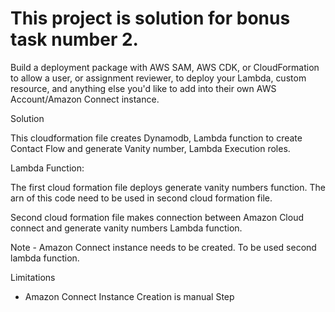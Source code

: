 # This project is solution for bonus task number 2.
Build a deployment package with AWS SAM, AWS CDK, or CloudFormation to allow a
user, or assignment reviewer, to deploy your Lambda, custom resource, and anything
else you'd like to add into their own AWS Account/Amazon Connect instance.


Solution

This cloudformation file creates Dynamodb, Lambda function to create Contact Flow and generate Vanity number, Lambda Execution roles.

Lambda Function:

The first cloud formation file deploys generate vanity numbers function. The arn of this code need to be used in second cloud formation file.

Second cloud formation file makes connection between Amazon Cloud connect and generate vanity numbers Lambda function.

Note - 
Amazon Connect instance needs to be created. To be used second lambda function.

Limitations
- Amazon Connect Instance Creation is manual Step
